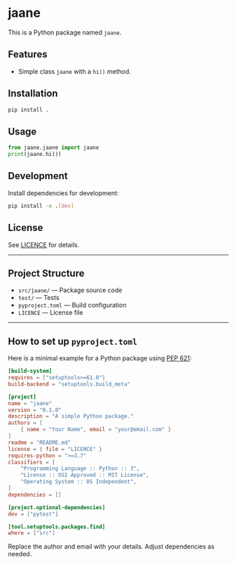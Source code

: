
# jaane

This is a Python package named `jaane`.

## Features
- Simple class `jaane` with a `hi()` method.

## Installation
```bash
pip install .
```

## Usage
```python
from jaane.jaane import jaane
print(jaane.hi())
```

## Development
Install dependencies for development:
```bash
pip install -e .[dev]
```

## License
See [LICENCE](LICENCE) for details.

---

## Project Structure
- `src/jaane/` — Package source code
- `test/` — Tests
- `pyproject.toml` — Build configuration
- `LICENCE` — License file

---

## How to set up `pyproject.toml`

Here is a minimal example for a Python package using [PEP 621](https://www.python.org/dev/peps/pep-0621/):

```toml
[build-system]
requires = ["setuptools>=61.0"]
build-backend = "setuptools.build_meta"

[project]
name = "jaane"
version = "0.1.0"
description = "A simple Python package."
authors = [
    { name = "Your Name", email = "your@email.com" }
]
readme = "README.md"
license = { file = "LICENCE" }
requires-python = ">=3.7"
classifiers = [
    "Programming Language :: Python :: 3",
    "License :: OSI Approved :: MIT License",
    "Operating System :: OS Independent",
]
dependencies = []

[project.optional-dependencies]
dev = ["pytest"]

[tool.setuptools.packages.find]
where = ["src"]
```

Replace the author and email with your details. Adjust dependencies as needed.
